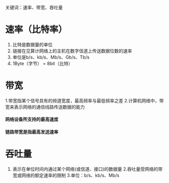 关键词：速率、带宽、吞吐量


#	速率（比特率）
1. 比特是数据量的单位
2. 链接在见算计网络上的主机在数字信道上传送数据位数的速率
3. 单位是b/s、kb/s、Mb/s、Gb/s、Tb/s
4. 1Byte（字节） = 8bit（比特）
#	带宽
1.带宽指某个信号具有的频道宽度，最高频率与最低频率之差
2.计算机网络中，带宽来表示网络的通信线路传送数据的能力

####	网络设备所支持的最高速度
####  链路带宽是指最高发送速率

#	吞吐量
1. 表示在单位时间内通过某个网络(或信道、接口)的数据量
2.吞吐量受网络的带宽或网络的额定速率的限制
3.单位：b/s、kb/s、Mb/s
